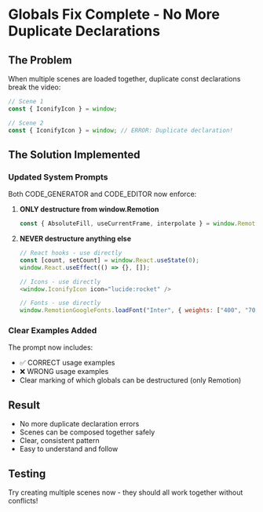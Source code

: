 # Globals Fix Complete - No More Duplicate Declarations

## The Problem
When multiple scenes are loaded together, duplicate const declarations break the video:
```javascript
// Scene 1
const { IconifyIcon } = window;

// Scene 2
const { IconifyIcon } = window; // ERROR: Duplicate declaration!
```

## The Solution Implemented

### Updated System Prompts

Both CODE_GENERATOR and CODE_EDITOR now enforce:

1. **ONLY destructure from window.Remotion**
   ```javascript
   const { AbsoluteFill, useCurrentFrame, interpolate } = window.Remotion;
   ```

2. **NEVER destructure anything else**
   ```javascript
   // React hooks - use directly
   const [count, setCount] = window.React.useState(0);
   window.React.useEffect(() => {}, []);
   
   // Icons - use directly
   <window.IconifyIcon icon="lucide:rocket" />
   
   // Fonts - use directly
   window.RemotionGoogleFonts.loadFont("Inter", { weights: ["400", "700"] });
   ```

### Clear Examples Added
The prompt now includes:
- ✅ CORRECT usage examples
- ❌ WRONG usage examples
- Clear marking of which globals can be destructured (only Remotion)

## Result

- No more duplicate declaration errors
- Scenes can be composed together safely
- Clear, consistent pattern
- Easy to understand and follow

## Testing

Try creating multiple scenes now - they should all work together without conflicts!